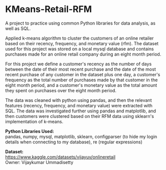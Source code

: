 # KMeans-Retail-RFM

A project to practice using common Python libraries for data analysis, as well as SQL.

Applied k-means algorithm to cluster the customers of an online retailer based on their recency, frequency, and monetary value (rfm). The dataset used for this project was stored on a local mysql database and contains purchases made for an online retail company during an eight month period.

For this project we define a customer's recency as the number of days between the date of their most recent purchase and the date of the most recent purchase of any customer in the dataset plus one day, a customer's frequency as the total number of purchases made by that customer in the eight month period, and a customer's monetary value as the total amount they spent on purchases over the eight month period.<br />

The data was cleaned with python using pandas, and then the relevant features (recency, frequency, and monetary value) were extracted with SQL.
The data was investigated further using pandas and matplotlib, and then customers were clustered based on their RFM data using sklearn's implementation of k-means.

**Python Libraries Used:**<br />
pandas, numpy, mysql, matplotlib, sklearn, configparser (to hide my login details when connecting to my database), re (regular expressions)

**Dataset:**<br />
https://www.kaggle.com/datasets/vijayuv/onlineretail <br />
Owner: Vijaykumar Ummadisetty
